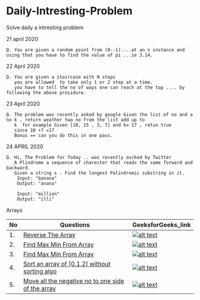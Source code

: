 # Daily-Intresting-Problem
Solve daily a intresting problem

21 april 2020
    
    Q. You are given a random point from (0--1)....at an n instance and using that you have to find the value of pi ...ie 3.14.

22 April 2020
    
    Q. You are given a staircase with N steps 
       you are allowed  to take only 1 or 2 step at a time.
       you have to tell the no of ways one can reach at the top .... by following the above prosidure.

23 April 2020

    Q. The problem was recently asked by google Given the list of no and a no k , return weather two no from the list add up to
       k  for example Given [10, 15 , 3, 7] and k= 17 , retun true 
       since 10 +7 =17 
       Bonus == can you do this in one pass.

24 APRIL 2020
    
    Q. Hi, The Problem for Today .. was recently ascked by Twitter
       A Plindrome a sequence of charecter that reads the same forward and backward.
       Given a string s . Find the longest Palindromic substring in it.
        Input: "banana"
        Output: "anana"

        Input: "million"
        Output: "illi"


Arrays

| No  | Questions | GeeksforGeeks_link |
| ------------- | ------------- | ------------- |
| 1.  | [Reverse The Array](https://github.com/rishabh2rawat/Daily-Intresting-Problem/blob/master/Arrays/ReverseTheArray.java)  | [![alt text](https://user-images.githubusercontent.com/20839643/118395915-98b94780-b66a-11eb-8267-a25584a0e4b9.jpeg "Logo Title Text 1")](https://www.geeksforgeeks.org/write-a-program-to-reverse-an-array-or-string) |
| 2.  | [Find Max Min From Array](https://github.com/rishabh2rawat/Daily-Intresting-Problem/blob/master/Arrays/FindMaxMinFromArray.java)  | [![alt text](https://user-images.githubusercontent.com/20839643/118395915-98b94780-b66a-11eb-8267-a25584a0e4b9.jpeg "Logo Title Text 1")](https://www.geeksforgeeks.org/maximum-and-minimum-in-an-array/) |
| 3.  | [Find Max Min From Array](https://github.com/rishabh2rawat/Daily-Intresting-Problem/blob/master/Arrays/KthMaxMinElement.java)  | [![alt text](https://user-images.githubusercontent.com/20839643/118395915-98b94780-b66a-11eb-8267-a25584a0e4b9.jpeg "Logo Title Text 1")](https://practice.geeksforgeeks.org/problems/kth-smallest-element5635/1) |   
| 4.  | [Sort an array of [0,1,2] without sorting algo](https://github.com/rishabh2rawat/Daily-Intresting-Problem/blob/master/Arrays/Sort012.java)  | [![alt text](https://user-images.githubusercontent.com/20839643/118395915-98b94780-b66a-11eb-8267-a25584a0e4b9.jpeg "Logo Title Text 1")](https://practice.geeksforgeeks.org/problems/sort-an-array-of-0s-1s-and-2s4231/1) |   
| 5.  | [Move all the negative no to one side of the array](https://github.com/rishabh2rawat/Daily-Intresting-Problem/blob/master/Arrays/NegativePositiveSegregate.java)  | [![alt text](https://user-images.githubusercontent.com/20839643/118395915-98b94780-b66a-11eb-8267-a25584a0e4b9.jpeg "Logo Title Text 1")](https://www.geeksforgeeks.org/move-negative-numbers-beginning-positive-end-constant-extra-space/) |   

